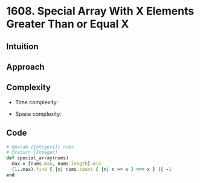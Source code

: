 # 1608. Special Array With X Elements Greater Than or Equal X

## Intuition

## Approach
<!-- Describe your approach to solving the problem. -->

## Complexity

- Time complexity:
<!-- Add your time complexity here, e.g. $$O(n)$$ -->

- Space complexity:
<!-- Add your space complexity here, e.g. $$O(n)$$ -->

## Code

```ruby
# @param {Integer[]} nums
# @return {Integer}
def special_array(nums)
  max = [nums.max, nums.length].min
  (1..max).find { |x| nums.count { |n| n >= x } === x } || -1
end
```
